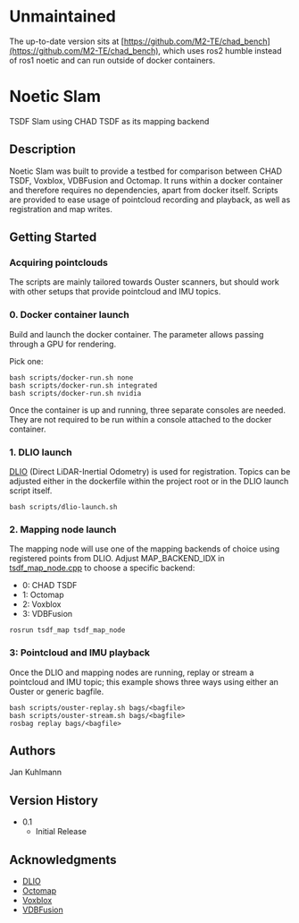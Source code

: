 # Unmaintained

The up-to-date version sits at [https://github.com/M2-TE/chad_bench](https://github.com/M2-TE/chad_bench), which uses ros2 humble instead of ros1 noetic and can run outside of docker containers.

# Noetic Slam

TSDF Slam using CHAD TSDF as its mapping backend

## Description

Noetic Slam was built to provide a testbed for comparison between CHAD TSDF, Voxblox, VDBFusion and Octomap.
It runs within a docker container and therefore requires no dependencies, apart from docker itself.
Scripts are provided to ease usage of pointcloud recording and playback, as well as registration and map writes.

## Getting Started

### Acquiring pointclouds
The scripts are mainly tailored towards Ouster scanners, but should work with other setups that provide pointcloud and IMU topics.

### 0. Docker container launch

Build and launch the docker container. The parameter allows passing through a GPU for rendering.

Pick one:
```
bash scripts/docker-run.sh none
bash scripts/docker-run.sh integrated
bash scripts/docker-run.sh nvidia
```

Once the container is up and running, three separate consoles are needed.
They are not required to be run within a console attached to the docker container.


### 1. DLIO launch

[DLIO](https://github.com/vectr-ucla/direct_lidar_inertial_odometry.git) (Direct LiDAR-Inertial Odometry) is used for registration. Topics can be adjusted either in the dockerfile within the project root or in the DLIO launch script itself.
```
bash scripts/dlio-launch.sh
```

### 2. Mapping node launch

The mapping node will use one of the mapping backends of choice using registered points from DLIO. Adjust MAP_BACKEND_IDX in [tsdf_map_node.cpp](src/tsdf_map/src/tsdf_map_node.cpp) to choose a specific backend:
* 0: CHAD TSDF
* 1: Octomap
* 2: Voxblox
* 3: VDBFusion
```
rosrun tsdf_map tsdf_map_node
```
### 3: Pointcloud and IMU playback

Once the DLIO and mapping nodes are running, replay or stream a pointcloud and IMU topic; this example shows three ways using either an Ouster or generic bagfile.
```
bash scripts/ouster-replay.sh bags/<bagfile>
bash scripts/ouster-stream.sh bags/<bagfile>
rosbag replay bags/<bagfile>
```

## Authors

Jan Kuhlmann

## Version History

* 0.1
    * Initial Release

## Acknowledgments

* [DLIO](https://github.com/vectr-ucla/direct_lidar_inertial_odometry)
* [Octomap](https://github.com/OctoMap/octomap)
* [Voxblox](https://github.com/ethz-asl/voxblox)
* [VDBFusion](https://github.com/PRBonn/vdbfusion)
